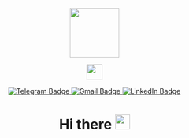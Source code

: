 <!--### Hi there 👋-->

<div id="header" align="center">
  <img src="https://media0.giphy.com/media/v1.Y2lkPTc5MGI3NjExcjRneDRzYmVsNnVkdDE0MWU0aXFybDh3Y2U1dGFkdDg3bG1pM2RsaSZlcD12MV9zdGlja2Vyc19zZWFyY2gmY3Q9cw/4N99JtCB4RKJsqt6rJ/giphy.gif" width="100"/>
  
  <p><img src="https://github.com/blackcater/blackcater/raw/main/images/Hi.gif" height="32"/></p>
  
  <div id="badges">
    <a href="https://t.me/vaersnill">
      <img src="https://img.shields.io/badge/Telegram-blue?logo=telegram&logoColor=white&style=for-the-badge" alt="Telegram Badge"/>
    </a>
     <a href="ek5584637@gmail.com">
      <img src="https://img.shields.io/badge/gmail-red?logo=gmail&logoColor=white&style=for-the-badge" alt="Gmail Badge"/>
    </a>
    <a href="www.linkedin.com/in/colourfulmind">
      <img src="https://img.shields.io/badge/LinkedIn-blue?style=for-the-badge&logo=linkedin&logoColor=white" alt="LinkedIn Badge"/>
    </a>
  </div>

<img src="https://komarev.com/ghpvc/?username=colourfulmind&style=flat-square&color=blue" alt=""/>

<h1>
    Hi there
    <img src="https://media.giphy.com/media/hvRJCLFzcasrR4ia7z/giphy.gif" width="30px"/>
  </h1>
</div>

<!--
**colourfulmind/colourfulmind** is a ✨ _special_ ✨ repository because its `README.md` (this file) appears on your GitHub profile.

Here are some ideas to get you started:

- 🔭 I’m currently working on ...
- 🌱 I’m currently learning ...
- 👯 I’m looking to collaborate on ...
- 🤔 I’m looking for help with ...
- 💬 Ask me about ...
- 📫 How to reach me: 
- 😄 Pronouns: ...
- ⚡ Fun fact: ...
-->
